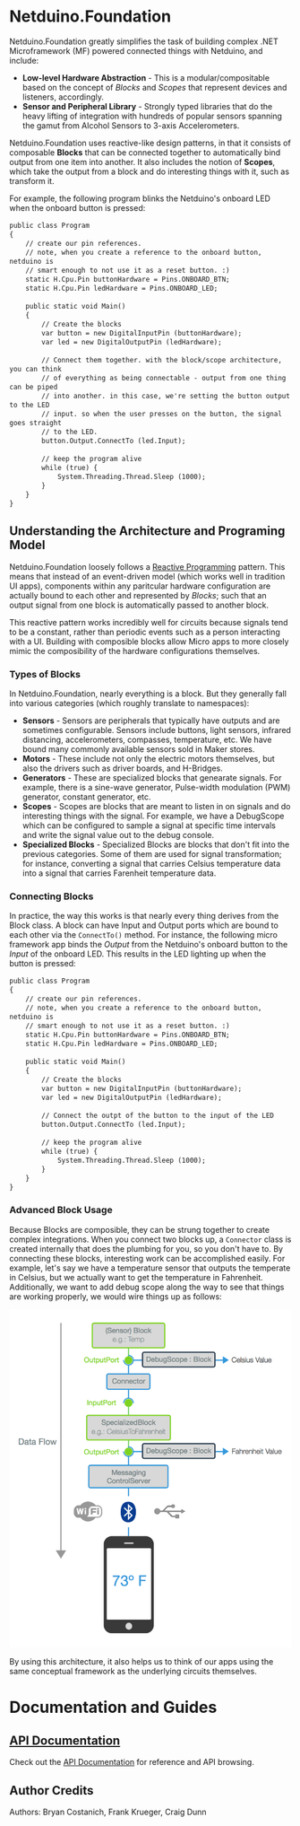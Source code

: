 # Netduino.Foundation

Netduino.Foundation greatly simplifies the task of building complex .NET Microframework (MF) powered connected things with Netduino, and include:


 * **Low-level Hardware Abstraction** - This is a modular/compositable based on the concept of _Blocks_ and _Scopes_ that represent devices and listeners, accordingly.
 * **Sensor and Peripheral Library** - Strongly typed libraries that do the heavy lifting of integration with hundreds of popular sensors spanning the gamut from Alcohol Sensors to 3-axis Accelerometers.
 
Netduino.Foundation  uses reactive-like design patterns, in that it consists of composable **Blocks** that can be connected together to automatically bind output from one item into another. It also includes the notion of **Scopes**, which take the output from a block and do interesting things with it, such as transform it.

For example, the following program blinks the Netduino's onboard LED when the onboard button is pressed:
 
```CSharp
public class Program
{
	// create our pin references.
	// note, when you create a reference to the onboard button, netduino is 
	// smart enough to not use it as a reset button. :)
	static H.Cpu.Pin buttonHardware = Pins.ONBOARD_BTN;
	static H.Cpu.Pin ledHardware = Pins.ONBOARD_LED;

	public static void Main()
	{
		// Create the blocks
		var button = new DigitalInputPin (buttonHardware);
		var led = new DigitalOutputPin (ledHardware);

		// Connect them together. with the block/scope architecture, you can think
		// of everything as being connectable - output from one thing can be piped
		// into another. in this case, we're setting the button output to the LED
		// input. so when the user presses on the button, the signal goes straight
		// to the LED.
		button.Output.ConnectTo (led.Input);

		// keep the program alive
		while (true) {
			System.Threading.Thread.Sleep (1000);
		}
	}
}
``` 

## Understanding the Architecture and Programing Model

Netduino.Foundation loosely follows a [Reactive Programming](http://en.wikipedia.org/wiki/Reactive_programming) pattern. This means that instead of an event-driven model (which works well in tradition UI apps), components within any paritcular hardware configuration are actually bound to each other and represented by *Blocks*; such that an output signal from one block is automatically passed to another block.

This reactive pattern works incredibly well for circuits because signals tend to be a constant, rather than periodic events such as a person interacting with a UI. Building with composible blocks allow Micro apps to more closely mimic the composibility of the hardware configurations themselves.

### Types of Blocks

In Netduino.Foundation, nearly everything is a block. But they generally fall into various categories (which roughly translate to namespaces):

 * **Sensors** - Sensors are peripherals that typically have outputs and are sometimes configurable. Sensors include buttons, light sensors, infrared distancing, accelerometers, compasses, temperature, etc. We have bound many commonly available sensors sold in Maker stores.
 * **Motors** - These include not only the electric motors themselves, but also the drivers such as driver boards, and H-Bridges.
 * **Generators** - These are specialized blocks that genearate signals. For example, there is a sine-wave generator, Pulse-width modulation (PWM) generator, constant generator, etc.
 * **Scopes** - Scopes are blocks that are meant to listen in on signals and do interesting things with the signal. For example, we have a DebugScope which can be configured to sample a signal at specific time intervals and write the signal value out to the debug console.
 * **Specialized Blocks** - Specialized Blocks are blocks that don't fit into the previous categories. Some of them are used for signal transformation; for instance, converting a signal that carries Celsius temperature data into a signal that carries Farenheit temperature data.


### Connecting Blocks

In practice, the way this works is that nearly every thing derives from the Block class. A block can have Input and Output ports which are bound to each other via the `ConnectTo()` method. For instance, the following micro framework app binds the *Output* from the Netduino's onboard button to the *Input* of the onboard LED. This results in the LED lighting up when the button is pressed:


```CSharp
public class Program
{
	// create our pin references.
	// note, when you create a reference to the onboard button, netduino is 
	// smart enough to not use it as a reset button. :)
	static H.Cpu.Pin buttonHardware = Pins.ONBOARD_BTN;
	static H.Cpu.Pin ledHardware = Pins.ONBOARD_LED;

	public static void Main()
	{
		// Create the blocks
		var button = new DigitalInputPin (buttonHardware);
		var led = new DigitalOutputPin (ledHardware);

		// Connect the outpt of the button to the input of the LED
		button.Output.ConnectTo (led.Input);

		// keep the program alive
		while (true) {
			System.Threading.Thread.Sleep (1000);
		}
	}
}

```

### Advanced Block Usage

Because Blocks are composible, they can be strung together to create complex integrations. When you connect two blocks up, a `Connector` class is created internally that does the plumbing for you, so you don't have to. By connecting these blocks, interesting work can be accomplished easily. For example, let's say we have a temperature sensor that outputs the temperate in Celsius, but we actually want to get the temperature in Fahrenheit. Additionally, we want to add debug scope along the way to see that things are working properly, we would wire things up as follows:

![Block Architecture](Support_Files/Images/Block_Flow.png)

By using this architecture, it also helps us to think of our apps using the same conceptual framework as the underlying circuits themselves.




# Documentation and Guides


## [API Documentation](Documentation/API_Docs/)

Check out the [API Documentation](Documentation/API_Docs/) for reference and API browsing.

 
## Author Credits

Authors: Bryan Costanich, Frank Krueger, Craig Dunn


